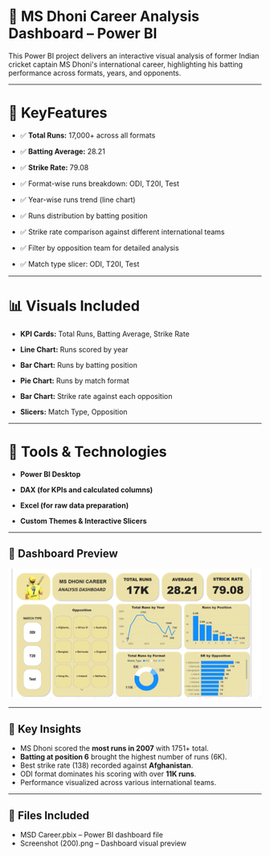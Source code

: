 # 🏏 **MS Dhoni Career Analysis Dashboard – Power BI**
This Power BI project delivers an interactive visual analysis of former Indian cricket captain MS Dhoni's international career, highlighting his batting performance across formats, years, and opponents.

---

# 📌 **KeyFeatures**
- ✅ **Total Runs:** 17,000+ across all formats

- ✅ **Batting Average:** 28.21

- ✅ **Strike Rate:** 79.08

- ✅ Format-wise runs breakdown: ODI, T20I, Test

- ✅ Year-wise runs trend (line chart)

- ✅ Runs distribution by batting position

- ✅ Strike rate comparison against different international teams

- ✅ Filter by opposition team for detailed analysis

- ✅ Match type slicer: ODI, T20I, Test

---

# 📊 **Visuals Included**

- **KPI Cards:** Total Runs, Batting Average, Strike Rate

- **Line Chart:** Runs scored by year

- **Bar Chart:** Runs by batting position

- **Pie Chart:** Runs by match format

- **Bar Chart:** Strike rate against each opposition

- **Slicers:** Match Type, Opposition

---

# 🔧 **Tools & Technologies**
- **Power BI Desktop**

- **DAX (for KPIs and calculated columns)**

- **Excel (for raw data preparation)**

- **Custom Themes & Interactive Slicers**

---

## 📸 **Dashboard Preview**

![MS Dhoni Career Analysis Dashboard](MSDhoni_Career_Analysis_Dashboard.png)

---

## 🎯 **Key Insights**

- MS Dhoni scored the **most runs in 2007** with 1751+ total.
- **Batting at position 6** brought the highest number of runs (6K).
- Best strike rate (138) recorded against **Afghanistan**.
- ODI format dominates his scoring with over **11K runs**.
- Performance visualized across various international teams.

---

## 📁 **Files Included**

- MSD Career.pbix – Power BI dashboard file
- Screenshot (200).png – Dashboard visual preview

